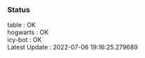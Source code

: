 ### Status


table : OK  
hogwarts : OK  
icy-bot : OK  
Latest Update : 2022-07-06 19:16:25.279689

